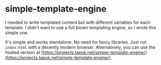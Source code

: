 # simple-template-engine

I needed to write templated content but with different variables for each template. I didn't want to use a full blown templating engine, so I wrote this simple one.

It's simple and works standalone. No need for fancy libraries. Just run `index.html` with a decently modern browser.
Alternatively, you can use the hosted version at [https://projects.taeuk.net/simple-template-engine/](https://projects.taeuk.net/simple-template-engine/).
